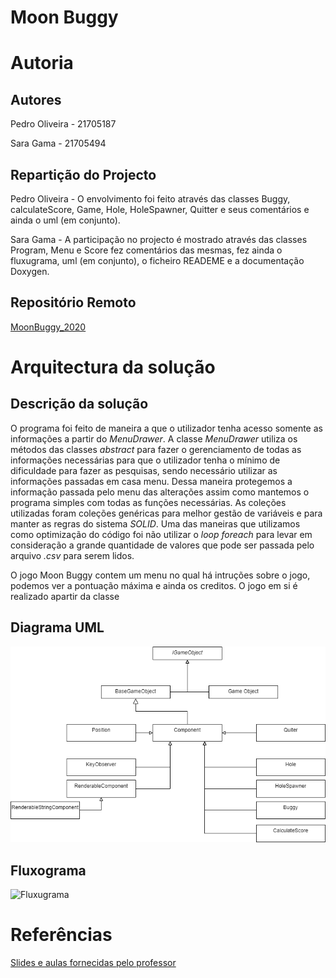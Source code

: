 # Moon Buggy

# Autoria

## Autores

Pedro Oliveira - 21705187

Sara Gama - 21705494

## Repartição do Projecto

Pedro Oliveira - O envolvimento foi feito através das classes Buggy, calculateScore, Game, Hole, 
HoleSpawner, Quitter e seus comentários e ainda o uml (em conjunto).

Sara Gama - A participação no projecto é mostrado através das classes Program, Menu e Score
fez comentários das mesmas, fez ainda o fluxugrama, uml (em conjunto), o ficheiro 
READEME e a documentação Doxygen.


## Repositório Remoto
 [MoonBuggy_2020](https://github.com/serapinta/MoonBuggy_2020)

# Arquitectura da solução

## Descrição da solução

O programa foi feito de maneira a que o utilizador tenha acesso somente as informações a 
partir do _MenuDrawer_. A classe _MenuDrawer_ utiliza os métodos das classes _abstract_ 
para fazer o gerenciamento de todas as informações necessárias para que o utilizador tenha 
o mínimo de dificuldade para fazer as pesquisas, sendo necessário utilizar as informações 
passadas em casa menu. Dessa maneira protegemos a informação passada pelo menu das alterações
assim como mantemos o programa simples com todas as funções necessárias.
As coleções utilizadas foram coleções genéricas para melhor gestão de variáveis e para manter
as regras do sistema _SOLID_.
Uma das maneiras que utilizamos como optimização do código foi não utilizar o _loop foreach_
para levar em consideração a grande quantidade de valores que pode ser passada pelo arquivo 
_.csv_ para serem lidos.

O jogo Moon Buggy contem um menu no qual há intruções sobre o jogo, podemos ver a pontuação máxima e ainda os 
creditos. O jogo em si é realizado apartir da classe 

## Diagrama UML 

![UML](https://github.com/serapinta/MoonBuggy_2020/blob/master/Imagens/uml.png)

## Fluxograma
![Fluxugrama](https://github.com/serapinta/MoonBuggy_2020/blob/master/Imagens/Fluxograma_moonBuggy.png)

# Referências

[Slides e aulas fornecidas pelo professor](https://github.com/VideojogosLusofona/lp2_2020_aulas)

